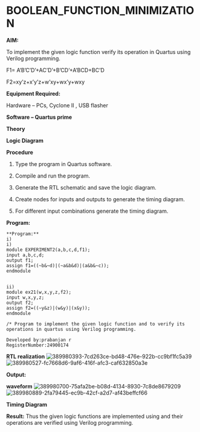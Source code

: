 # BOOLEAN_FUNCTION_MINIMIZATION

**AIM:**

To implement the given logic function verify its operation in Quartus using Verilog programming.

F1= A’B’C’D’+AC’D’+B’CD’+A’BCD+BC’D 

F2=xy’z+x’y’z+w’xy+wx’y+wxy

**Equipment Required:**

Hardware – PCs, Cyclone II , USB flasher

**Software – Quartus prime**

**Theory**

**Logic Diagram**

**Procedure**

1.	Type the program in Quartus software.

2.	Compile and run the program.

3.	Generate the RTL schematic and save the logic diagram.

4.	Create nodes for inputs and outputs to generate the timing diagram.

5.	For different input combinations generate the timing diagram.


**Program:**
~~~
**Program:**
i)
i)
module EXPERIMENT2(a,b,c,d,f1);
input a,b,c,d;
output f1;
assign f1=((~b&~d)|(~a&b&d)|(a&b&~c));
endmodule


ii)
module ex21(w,x,y,z,f2);
input w,x,y,z;
output f2;
assign f2=((~y&z)|(w&y)|(x&y));
endmodule

/* Program to implement the given logic function and to verify its operations in quartus using Verilog programming. 

Developed by:prabanjan r
RegisterNumber:24900174
~~~

**RTL realization**
![389980393-7cd263ce-bd48-476e-922b-cc9bf1fc5a39](https://github.com/user-attachments/assets/7d630c9b-50ab-4822-8110-28a0768ca745)
![389980527-fc7668d6-9af6-416f-afc3-caf632850a3e](https://github.com/user-attachments/assets/f7ac4961-5408-4a38-8a64-bc1cbb3e9ad4)

**Output:**

**waveform**
![389980700-75afa2be-b08d-4134-8930-7c8de8679209](https://github.com/user-attachments/assets/58c267bf-42a5-41f2-b631-635f928fb634)
![389980889-2fa79445-ec9b-42cf-a2d7-af43beffcf66](https://github.com/user-attachments/assets/a47bfb4f-b946-4bfe-bcfc-5878bf170f64)

**Timing Diagram**

**Result:**
Thus the given logic functions are implemented using and their operations are verified using Verilog programming.


